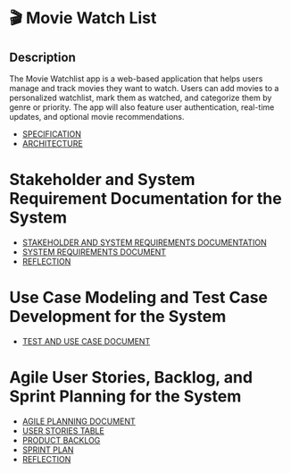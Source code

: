 <h1>🎬 Movie Watch List</h1>

<h2>Description</h2>

<p>The Movie Watchlist app is a web-based application that helps users manage and track movies they want to watch. Users can add movies to a personalized watchlist, mark them as watched, and categorize them by genre or priority. The app will also feature user authentication, real-time updates, and optional movie recommendations.</p>

 - [SPECIFICATION](https://github.com/GrandDadDan/Movie-Watchlist/blob/main/Assignment_3/SPECIFICATIONS.md)
 - [ARCHITECTURE](https://github.com/GrandDadDan/Movie-Watchlist/blob/main/Assignment_3/ARCHITECTURE.md)

<h1>Stakeholder and System Requirement Documentation for the System</h1>

 - [STAKEHOLDER AND SYSTEM REQUIREMENTS DOCUMENTATION](https://github.com/GrandDadDan/Movie-Watchlist/blob/main/Assignment_4/STAKEHOLDER%20AND%20SYSTEM%20REQUIREMENTS%20DOCUMENT.md)
 - [SYSTEM REQUIREMENTS DOCUMENT](https://github.com/GrandDadDan/Movie-Watchlist/blob/main/Assignment_4/SYSTEM%20REQUIREMENTS%20DOCUMENT.md)
 - [REFLECTION](https://github.com/GrandDadDan/Movie-Watchlist/blob/main/Assignment_4/REFLECTION.md)

 <h1>Use Case Modeling and Test Case Development for the System</h1>

 - [TEST AND USE CASE DOCUMENT](https://github.com/GrandDadDan/Movie-Watchlist/blob/main/Assignment_5/TEST%20AND%20USE%20CASE%20DOCUMENT.md)

 <h1>Agile User Stories, Backlog, and Sprint Planning for the System</h1>

 - [AGILE PLANNING DOCUMENT]()
 - [USER STORIES TABLE]()
 - [PRODUCT BACKLOG]()
 - [SPRINT PLAN]()
 - [REFLECTION]()
